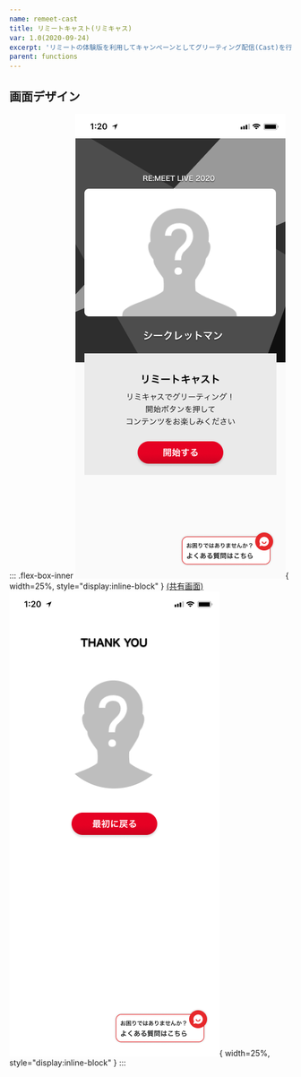 ```yaml
---
name: remeet-cast
title: リミートキャスト(リミキャス)
var: 1.0(2020-09-24)
excerpt: 'リミートの体験版を利用してキャンペーンとしてグリーティング配信(Cast)を行う機能。事前撮影の動画を流し、2ショットを撮影できる。'
parent: functions
---
```


## 画面デザイン

::: .flex-box-inner
![リミキャストップページ](/images/functions/remecast-top.png){ width=25%, style="display:inline-block" }
[(共有画面)](/functions/remeet-core/)
![終了](/images/functions/core-thanks.png){ width=25%, style="display:inline-block" }
:::